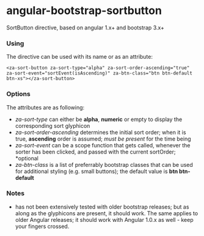 angular-bootstrap-sortbutton
============================

SortButton directive, based on angular 1.x+ and bootstrap 3.x+

### Using

The directive can be used with its name or as an attribute:

```
<za-sort-button za-sort-type="alpha" za-sort-order-ascending="true" za-sort-event="sortEvent(isAscending)" za-btn-class="btn btn-default btn-xs"></za-sort-button>
```

### Options

The attributes are as following:

* *za-sort-type* can either be **alpha**, **numeric** or empty to display the corresponding sort glyphicon
* *za-sort-order-ascending* determines the initial sort order; when it is true, **ascending** order is assumed; *must be present* for the time being
* *za-sort-event* can be a scope function that gets called, whenever the sorter has been clicked, and passed with the current sortOrder; *optional
* *za-btn-class* is a list of preferrably bootstrap classes that can be used for additional styling (e.g. small buttons); the default value is **btn btn-default**

### Notes

 - has not been extensively tested with older bootstrap releases; but as along as the glyphicons are present, it should work. The same applies to older Angular releases; it should work with Angular 1.0.x as well - keep your fingers crossed.
